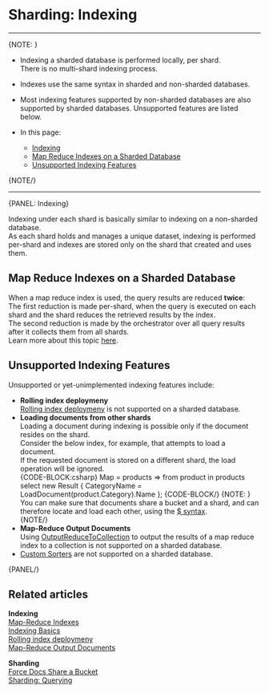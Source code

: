 ﻿# Sharding: Indexing
---

{NOTE: }

* Indexing a sharded database is performed locally, per shard.  
  There is no multi-shard indexing process.  
* Indexes use the same syntax in sharded and non-sharded databases.  
* Most indexing features supported by non-sharded databases 
  are also supported by sharded databases. Unsupported features are listed below.  

* In this page:  
  * [Indexing](../sharding/indexing#indexing)  
  * [Map Reduce Indexes on a Sharded Database](../sharding/indexing#map-reduce-indexes-on-a-sharded-database)  
  * [Unsupported Indexing Features](../sharding/indexing#unsupported-indexing-features)  

{NOTE/}

---

{PANEL: Indexing}

Indexing under each shard is basically similar to indexing on a non-sharded database.  
As each shard holds and manages a unique dataset, indexing is performed 
per-shard and indexes are stored only on the shard that created and uses them.  

## Map Reduce Indexes on a Sharded Database

When a map reduce index is used, the query results are reduced **twice**:  
The first reduction is made per-shard, when the query is executed on each 
shard and the shard reduces the retrieved results by the index.  
The second reduction is made by the orchestrator over all query results 
after it collects them from all shards.  
Learn more about this topic [here](../sharding/querying#orderby-in-a-map-reduce-index).  

## Unsupported Indexing Features

Unsupported or yet-unimplemented indexing features include: 

* **Rolling index deploymeny**  
  [Rolling index deploymeny](../indexes/rolling-index-deployment) 
  is not supported on a sharded database.  
* **Loading documents from other shards**  
  Loading a document during indexing is possible only if the document 
  resides on the shard.  
  Consider the below index, for example, that attempts to load a document.  
  If the requested document is stored on a different shard, the load operation 
  will be ignored.  
  {CODE-BLOCK:csharp}
  Map = products => from product in products
                          select new Result
                          {
                              CategoryName = LoadDocument<Category>(product.Category).Name
                          };
  {CODE-BLOCK/}
  {NOTE: }
  You can make sure that documents share a bucket and a shard, and can 
  therefore locate and load each other, using the 
  [$ syntax](../sharding/overview#forcing-documents-to-share-a-bucket).  
  {NOTE/}
* **Map-Reduce Output Documents**  
  Using [OutputReduceToCollection](../indexes/map-reduce-indexes#map-reduce-output-documents) 
  to output the results of a map reduce index to a collection 
  is not supported on a sharded database.  
* [Custom Sorters](../indexes/querying/sorting#creating-a-custom-sorter) 
  are not supported on a sharded database.  




{PANEL/}

## Related articles

**Indexing**  
[Map-Reduce Indexes](../indexes/map-reduce-indexes)  
[Indexing Basics](../indexes/indexing-basics)  
[Rolling index deploymeny](../indexes/rolling-index-deployment)  
[Map-Reduce Output Documents](../indexes/map-reduce-indexes#map-reduce-output-documents)  

**Sharding**  
[Force Docs Share a Bucket](../sharding/overview#forcing-documents-to-share-a-bucket)  
[Sharding: Querying](../sharding/querying)  

